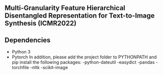 ## Multi-Granularity Feature Hierarchical Disentangled Representation for Text-to-Image Synthesis (ICMR2022)


## Dependencies
- Python 3
- Pytorch
In addition, please add the project folder to PYTHONPATH and pip install the following packages:
-python-dateutil
-easydict
-pandas
-torchfile
-nltk
-scikit-image
